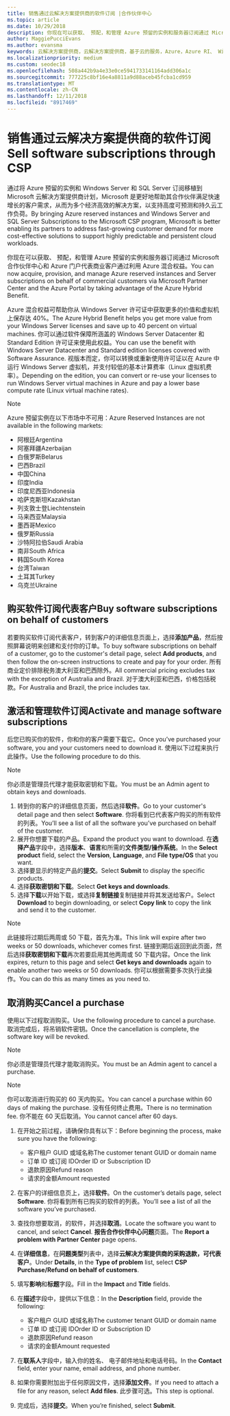 ```yaml
---
title: 销售通过云解决方案提供商的软件订阅 |合作伙伴中心
ms.topic: article
ms.date: 10/29/2018
description: 你现在可以获取、 预配，和管理 Azure 预留的实例和服务器订阅通过 Microsoft 合作伙伴中心和 Azure 门户代表商业客户通过利用 Azure 混合权益。
author: MaggiePucciEvans
ms.author: evansma
keywords: 云解决方案提供商，云解决方案提供商，基于云的服务，Azure，Azure RI、 Windows Server、 SQL Server，软件订阅
ms.localizationpriority: medium
ms.custom: seodec18
ms.openlocfilehash: 508a442b9a4e33e0ce5941733141164add306a1c
ms.sourcegitcommit: 777225c8bf16e4a8811a9d88aceb45fcba1cd959
ms.translationtype: MT
ms.contentlocale: zh-CN
ms.lasthandoff: 12/11/2018
ms.locfileid: "8917469"
---
```

# <a name="sell-software-subscriptions-through-csp"></a><span data-ttu-id="897d7-104">销售通过云解决方案提供商的软件订阅</span><span class="sxs-lookup"><span data-stu-id="897d7-104">Sell software subscriptions through CSP</span></span>

<span data-ttu-id="897d7-105">通过将 Azure 预留的实例和 Windows Server 和 SQL Server 订阅移植到 Microsoft 云解决方案提供商计划，Microsoft 是更好地帮助其合作伙伴满足快速增长的客户需求，从而为多个经济高效的解决方案，以支持高度可预测和持久云工作负荷。</span><span class="sxs-lookup"><span data-stu-id="897d7-105">By bringing Azure reserved instances and Windows Server and SQL Server Subscriptions to the Microsoft CSP program, Microsoft is better enabling its partners to address fast-growing customer demand for more cost-effective solutions to support highly predictable and persistent cloud workloads.</span></span> 

<span data-ttu-id="897d7-106">你现在可以获取、 预配，和管理 Azure 预留的实例和服务器订阅通过 Microsoft 合作伙伴中心和 Azure 门户代表商业客户通过利用 Azure 混合权益。</span><span class="sxs-lookup"><span data-stu-id="897d7-106">You can now acquire, provision, and manage Azure reserved instances and Server subscriptions on behalf of commercial customers via Microsoft Partner Center and the Azure Portal by taking advantage of the Azure Hybrid Benefit.</span></span> 

<span data-ttu-id="897d7-107">Azure 混合权益可帮助你从 Windows Server 许可证中获取更多的价值和虚拟机上保存达 40%。</span><span class="sxs-lookup"><span data-stu-id="897d7-107">The Azure Hybrid Benefit helps you get more value from your Windows Server licenses and save up to 40 percent on virtual machines.</span></span> <span data-ttu-id="897d7-108">你可以通过软件保障所涵盖的 Windows Server Datacenter 和 Standard Edition 许可证来使用此权益。</span><span class="sxs-lookup"><span data-stu-id="897d7-108">You can use the benefit with Windows Server Datacenter and Standard edition licenses covered with Software Assurance.</span></span> <span data-ttu-id="897d7-109">视版本而定，你可以转换或重新使用许可证以在 Azure 中运行 Windows Server 虚拟机，并支付较低的基本计算费率（Linux 虚拟机费率）。</span><span class="sxs-lookup"><span data-stu-id="897d7-109">Depending on the edition, you can convert or re-use your licenses to run Windows Server virtual machines in Azure and pay a lower base compute rate (Linux virtual machine rates).</span></span>

> [!NOTE]  
> <span data-ttu-id="897d7-110">Azure 预留实例在以下市场中不可用：</span><span class="sxs-lookup"><span data-stu-id="897d7-110">Azure Reserved Instances are not available in the following markets:</span></span>  
> * <span data-ttu-id="897d7-111">阿根廷</span><span class="sxs-lookup"><span data-stu-id="897d7-111">Argentina</span></span>
> * <span data-ttu-id="897d7-112">阿塞拜疆</span><span class="sxs-lookup"><span data-stu-id="897d7-112">Azerbaijan</span></span>
> * <span data-ttu-id="897d7-113">白俄罗斯</span><span class="sxs-lookup"><span data-stu-id="897d7-113">Belarus</span></span>
> * <span data-ttu-id="897d7-114">巴西</span><span class="sxs-lookup"><span data-stu-id="897d7-114">Brazil</span></span>
> * <span data-ttu-id="897d7-115">中国</span><span class="sxs-lookup"><span data-stu-id="897d7-115">China</span></span>
> * <span data-ttu-id="897d7-116">印度</span><span class="sxs-lookup"><span data-stu-id="897d7-116">India</span></span>
> * <span data-ttu-id="897d7-117">印度尼西亚</span><span class="sxs-lookup"><span data-stu-id="897d7-117">Indonesia</span></span>
> * <span data-ttu-id="897d7-118">哈萨克斯坦</span><span class="sxs-lookup"><span data-stu-id="897d7-118">Kazakhstan</span></span>
> * <span data-ttu-id="897d7-119">列支敦士登</span><span class="sxs-lookup"><span data-stu-id="897d7-119">Liechtenstein</span></span>
> * <span data-ttu-id="897d7-120">马来西亚</span><span class="sxs-lookup"><span data-stu-id="897d7-120">Malaysia</span></span>
> * <span data-ttu-id="897d7-121">墨西哥</span><span class="sxs-lookup"><span data-stu-id="897d7-121">Mexico</span></span>
> * <span data-ttu-id="897d7-122">俄罗斯</span><span class="sxs-lookup"><span data-stu-id="897d7-122">Russia</span></span>
> * <span data-ttu-id="897d7-123">沙特阿拉伯</span><span class="sxs-lookup"><span data-stu-id="897d7-123">Saudi Arabia</span></span>
> * <span data-ttu-id="897d7-124">南非</span><span class="sxs-lookup"><span data-stu-id="897d7-124">South Africa</span></span>
> * <span data-ttu-id="897d7-125">韩国</span><span class="sxs-lookup"><span data-stu-id="897d7-125">South Korea</span></span>
> * <span data-ttu-id="897d7-126">台湾</span><span class="sxs-lookup"><span data-stu-id="897d7-126">Taiwan</span></span>
> * <span data-ttu-id="897d7-127">土耳其</span><span class="sxs-lookup"><span data-stu-id="897d7-127">Turkey</span></span>
> * <span data-ttu-id="897d7-128">乌克兰</span><span class="sxs-lookup"><span data-stu-id="897d7-128">Ukraine</span></span>

## <a name="buy-software-subscriptions-on-behalf-of-customers"></a><span data-ttu-id="897d7-129">购买软件订阅代表客户</span><span class="sxs-lookup"><span data-stu-id="897d7-129">Buy software subscriptions on behalf of customers</span></span>

<span data-ttu-id="897d7-130">若要购买软件订阅代表客户，转到客户的详细信息页面上，选择**添加产品**，然后按照屏幕说明来创建和支付你的订单。</span><span class="sxs-lookup"><span data-stu-id="897d7-130">To buy software subscriptions on behalf of a customer, go to the customer's detail page, select **Add products**, and then follow the on-screen instructions to create and pay for your order.</span></span> <span data-ttu-id="897d7-131">所有商业定价排除税务澳大利亚和巴西除外。</span><span class="sxs-lookup"><span data-stu-id="897d7-131">All commercial pricing excludes tax with the exception of Australia and Brazil.</span></span> <span data-ttu-id="897d7-132">对于澳大利亚和巴西，价格包括税款。</span><span class="sxs-lookup"><span data-stu-id="897d7-132">For Australia and Brazil, the price includes tax.</span></span>


## <a name="activate-and-manage-software-subscriptions"></a><span data-ttu-id="897d7-133">激活和管理软件订阅</span><span class="sxs-lookup"><span data-stu-id="897d7-133">Activate and manage software subscriptions</span></span>

<span data-ttu-id="897d7-134">后您已购买你的软件，你和你的客户需要下载它。</span><span class="sxs-lookup"><span data-stu-id="897d7-134">Once you’ve purchased your software, you and your customers need to download it.</span></span> <span data-ttu-id="897d7-135">使用以下过程来执行此操作。</span><span class="sxs-lookup"><span data-stu-id="897d7-135">Use the following procedure to do this.</span></span> 

>[!NOTE]
><span data-ttu-id="897d7-136">你必须是管理员代理才能获取密钥和下载。</span><span class="sxs-lookup"><span data-stu-id="897d7-136">You must be an Admin agent to obtain keys and downloads.</span></span> 

1. <span data-ttu-id="897d7-137">转到你的客户的详细信息页面，然后选择**软件**。</span><span class="sxs-lookup"><span data-stu-id="897d7-137">Go to your customer's detail page and then select **Software**.</span></span> <span data-ttu-id="897d7-138">你将看到已代表客户购买的所有软件的列表。</span><span class="sxs-lookup"><span data-stu-id="897d7-138">You’ll see a list of all the software you’ve purchased on behalf of the customer.</span></span> 
2.  <span data-ttu-id="897d7-139">展开你想要下载的产品。</span><span class="sxs-lookup"><span data-stu-id="897d7-139">Expand the product you want to download.</span></span> <span data-ttu-id="897d7-140">在**选择产品**字段中，选择**版本**、**语言**和所需的**文件类型/操作系统**。</span><span class="sxs-lookup"><span data-stu-id="897d7-140">In the **Select product** field, select the **Version**, **Language**, and **File type/OS** that you want.</span></span> 
3.  <span data-ttu-id="897d7-141">选择要显示的特定产品的**提交**。</span><span class="sxs-lookup"><span data-stu-id="897d7-141">Select **Submit** to display the specific products.</span></span> 
4.  <span data-ttu-id="897d7-142">选择**获取密钥和下载**。</span><span class="sxs-lookup"><span data-stu-id="897d7-142">Select **Get keys and downloads**.</span></span> 
5.  <span data-ttu-id="897d7-143">选择**下载**以开始下载，或选择**复制链接**复制链接并将其发送给客户。</span><span class="sxs-lookup"><span data-stu-id="897d7-143">Select **Download** to begin downloading, or select **Copy link** to copy the link and send it to the customer.</span></span> 

>[!NOTE]
><span data-ttu-id="897d7-144">此链接将过期后两周或 50 下载，首先为准。</span><span class="sxs-lookup"><span data-stu-id="897d7-144">This link will expire after two weeks or 50 downloads, whichever comes first.</span></span> <span data-ttu-id="897d7-145">链接到期后返回到此页面，然后选择**获取密钥和下载**再次若要启用其他两周或 50 下载内容。</span><span class="sxs-lookup"><span data-stu-id="897d7-145">Once the link expires, return to this page and select **Get keys and downloads** again to enable another two weeks or 50 downloads.</span></span> <span data-ttu-id="897d7-146">你可以根据需要多次执行此操作。</span><span class="sxs-lookup"><span data-stu-id="897d7-146">You can do this as many times as you need to.</span></span> 


## <a name="cancel-a-purchase"></a><span data-ttu-id="897d7-147">取消购买</span><span class="sxs-lookup"><span data-stu-id="897d7-147">Cancel a purchase</span></span>
<span data-ttu-id="897d7-148">使用以下过程取消购买。</span><span class="sxs-lookup"><span data-stu-id="897d7-148">Use the following procedure to cancel a purchase.</span></span> <span data-ttu-id="897d7-149">取消完成后，将吊销软件密钥。</span><span class="sxs-lookup"><span data-stu-id="897d7-149">Once the cancellation is complete, the software key will be revoked.</span></span> 

>[!NOTE]
><span data-ttu-id="897d7-150">你必须是管理员代理才能取消购买。</span><span class="sxs-lookup"><span data-stu-id="897d7-150">You must be an Admin agent to cancel a purchase.</span></span> 

>[!NOTE]
><span data-ttu-id="897d7-151">你可以取消进行购买的 60 天内购买。</span><span class="sxs-lookup"><span data-stu-id="897d7-151">You can cancel a purchase within 60 days of making the purchase.</span></span> <span data-ttu-id="897d7-152">没有任何终止费用。</span><span class="sxs-lookup"><span data-stu-id="897d7-152">There is no termination fee.</span></span> <span data-ttu-id="897d7-153">你不能在 60 天后取消。</span><span class="sxs-lookup"><span data-stu-id="897d7-153">You cannot cancel after 60 days.</span></span> 

1.  <span data-ttu-id="897d7-154">在开始之前过程，请确保你具有以下：</span><span class="sxs-lookup"><span data-stu-id="897d7-154">Before beginning the process, make sure you have the following:</span></span> 
    -   <span data-ttu-id="897d7-155">客户租户 GUID 或域名称</span><span class="sxs-lookup"><span data-stu-id="897d7-155">The customer tenant GUID or domain name</span></span>
    -   <span data-ttu-id="897d7-156">订单 ID 或订阅 ID</span><span class="sxs-lookup"><span data-stu-id="897d7-156">Order ID or Subscription ID</span></span>
    -   <span data-ttu-id="897d7-157">退款原因</span><span class="sxs-lookup"><span data-stu-id="897d7-157">Refund reason</span></span>
    -   <span data-ttu-id="897d7-158">请求的金额</span><span class="sxs-lookup"><span data-stu-id="897d7-158">Amount requested</span></span>

2.  <span data-ttu-id="897d7-159">在客户的详细信息页上，选择**软件**。</span><span class="sxs-lookup"><span data-stu-id="897d7-159">On the customer’s details page, select **Software**.</span></span> <span data-ttu-id="897d7-160">你将看到所有已购买的软件的列表。</span><span class="sxs-lookup"><span data-stu-id="897d7-160">You’ll see a list of all the software you’ve purchased.</span></span> 

3.  <span data-ttu-id="897d7-161">查找你想要取消，的软件，并选择**取消**。</span><span class="sxs-lookup"><span data-stu-id="897d7-161">Locate the software you want to cancel, and select **Cancel**.</span></span> <span data-ttu-id="897d7-162">**报告合作伙伴中心问题**页面。</span><span class="sxs-lookup"><span data-stu-id="897d7-162">The **Report a problem with Partner Center** page opens.</span></span> 

4.  <span data-ttu-id="897d7-163">在**详细信息**，在**问题类型**列表中，选择**云解决方案提供商的采购退款，可代表客户**。</span><span class="sxs-lookup"><span data-stu-id="897d7-163">Under **Details**, in the **Type of problem** list, select **CSP Purchase/Refund on behalf of customers**.</span></span>

5.  <span data-ttu-id="897d7-164">填写**影响**和**标题**字段。</span><span class="sxs-lookup"><span data-stu-id="897d7-164">Fill in the **Impact** and **Title** fields.</span></span> 

6.  <span data-ttu-id="897d7-165">在**描述**字段中，提供以下信息：</span><span class="sxs-lookup"><span data-stu-id="897d7-165">In the **Description** field, provide the following:</span></span> 
    -   <span data-ttu-id="897d7-166">客户租户 GUID 或域名称</span><span class="sxs-lookup"><span data-stu-id="897d7-166">The customer tenant GUID or domain name</span></span>
    -   <span data-ttu-id="897d7-167">订单 ID 或订阅 ID</span><span class="sxs-lookup"><span data-stu-id="897d7-167">Order ID or Subscription ID</span></span>
    -   <span data-ttu-id="897d7-168">退款原因</span><span class="sxs-lookup"><span data-stu-id="897d7-168">Refund reason</span></span>
    -   <span data-ttu-id="897d7-169">请求的金额</span><span class="sxs-lookup"><span data-stu-id="897d7-169">Amount requested</span></span>

7.  <span data-ttu-id="897d7-170">在**联系人**字段中，输入你的姓名、 电子邮件地址和电话号码。</span><span class="sxs-lookup"><span data-stu-id="897d7-170">In the **Contact** field, enter your name, email address, and phone number.</span></span> 

8.  <span data-ttu-id="897d7-171">如果你需要附加出于任何原因文件，选择**添加文件**。</span><span class="sxs-lookup"><span data-stu-id="897d7-171">If you need to attach a file for any reason, select **Add files**.</span></span> <span data-ttu-id="897d7-172">此步骤可选。</span><span class="sxs-lookup"><span data-stu-id="897d7-172">This step is optional.</span></span> 

9.  <span data-ttu-id="897d7-173">完成后，选择**提交**。</span><span class="sxs-lookup"><span data-stu-id="897d7-173">When you’re finished, select **Submit**.</span></span>
